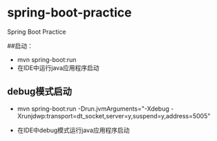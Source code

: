# spring-boot-practice


Spring Boot Practice

##启动：
- mvn spring-boot:run
- 在IDE中运行java应用程序启动

## debug模式启动
- mvn spring-boot:run -Drun.jvmArguments="-Xdebug -Xrunjdwp:transport=dt_socket,server=y,suspend=y,address=5005"

- 在IDE中debug模式运行java应用程序启动

